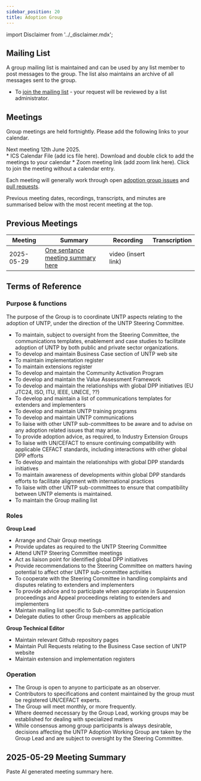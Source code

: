 ```yaml
---
sidebar_position: 20
title: Adoption Group
---
```


import Disclaimer from '../\_disclaimer.mdx';

<Disclaimer />


## Mailing List

A group mailing list is maintained and can be used by any list member to post messages to the group. The list also maintains an archive of all messages sent to the group.

* To [join the mailing list](https://gaggle.email/join/untp-adoption@gaggle.email) - your request will be reviewed by a list administrator.

## Meetings

Group meetings are held fortnightly.  Please add the following links to your calendar.

Next meeting 12th June 2025.  
	* ICS Calendar File (add ics file here). Download and double click to add the meetings to your calendar
	* Zoom meeting link (add zoom link here). Click to join the meeting without a calendar entry.

Each meeting will generally work through open [adoption group issues](https://github.com/uncefact/spec-untp/issues?q=is%3Aissue%20state%3Aopen%20label%3AWG-Adoption) and [pull requests](https://github.com/uncefact/spec-untp/pulls). 

Previous meeting dates, recordings, transcripts, and minutes are summarised below with the most recent meeting at the top.

## Previous Meetings

|Meeting|Summary|Recording|Transcription|
|---|---|---|---|
|2025-05-29| [One sentance meeting summary here](#2025-05-29-meeting-summary)|video (insert link) |


## Terms of Reference

### Purpose & functions
The purpose of the Group is to coordinate UNTP aspects relating to the adoption of UNTP, under the direction of the UNTP Steering Committee.  
* To maintain, subject to oversight from the Steering Committee, the communications templates, enablement and case studies to facilitate adoption of UNTP by both public and private sector organizations.
* To develop and maintain Business Case section of UNTP web site 
* To maintain implementation register
* To maintain extensions register
* To develop and maintain the Community Activation Program
* To develop and maintain the Value Assessment Framework
* To develop and maintain the relationships with global DPP initiatives (EU JTC24, ISO, ITU, IEEE, UNECE, ??)
* To develop and maintain a list of communications templates for extenders and implementers
* To develop and maintain UNTP training programs
* To develop and maintain UNTP communications 
* To liaise with other UNTP sub-committees to be aware and to advise on any adoption related issues that may arise.
* To provide adoption advice, as required, to Industry Extension Groups
* To liaise with UN/CEFACT to ensure continuing compatibility with applicable CEFACT standards, including interactions with other global DPP efforts
* To develop and maintain the relationships with global DPP standards initiatives 
* To maintain awareness of developments within global DPP standards efforts to facilitate alignment with international practices
* To liaise with other UNTP sub-committees to ensure that compatibility between UNTP elements is maintained. 
* To maintain the Group mailing list

### Roles

**Group Lead**

* Arrange and Chair Group meetings
* Provide updates as required to the UNTP Steering Committee 
* Attend UNTP Steering Committee meetings
* Act as liaison point for identified global DPP initiatives
* Provide recommendations to the Steering Committee on matters having potential to affect other UNTP sub-committee activities 
* To cooperate with the Steering Committee in handling complaints and disputes relating to extenders and implementers
* To provide advice and to participate when appropriate in Suspension proceedings and Appeal proceedings relating to extenders and implementers
* Maintain mailing list specific to Sub-committee participation 
* Delegate duties to other Group members as applicable

**Group Technical Editor**

* Maintain relevant Github repository pages
* Maintain Pull Requests relating to the Business Case section of UNTP website 
* Maintain extension and implementation registers

### Operation

* The Group is open to anyone to participate as an observer.  
* Contributors to specifications and content maintained by the group must be registered UN/CEFACT experts.
* The Group will meet monthly, or more frequently.
* Where deemed necessary by the Group Lead, working groups may be established for dealing with specialized matters
* While consensus among group participants is always desirable, decisions affecting the UNTP Adoption Working Group are taken by the Group Lead and are subject to oversight by the Steering Committee.

## 2025-05-29 Meeting Summary

Paste AI generated meeting summary here.
